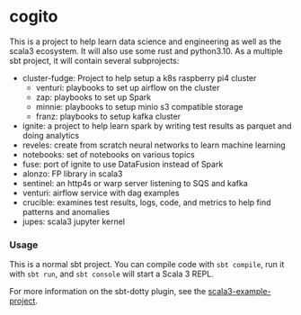 # cogito

This is a project to help learn data science and engineering as well as the scala3 ecosystem.  It will
also use some rust and python3.10.  As a multiple sbt project, it will contain several subprojects:

- cluster-fudge: Project to help setup a k8s raspberry pi4 cluster
    - venturi: playbooks to set up airflow on the cluster
    - zap: playbooks to set up Spark
    - minnie: playbooks to setup minio s3 compatible storage
    - franz: playbooks to setup kafka cluster
- ignite: a project to help learn spark by writing test results as parquet and doing analytics
- reveles: create from scratch neural networks to learn machine learning
- notebooks: set of notebooks on various topics
- fuse: port of ignite to use DataFusion instead of Spark
- alonzo: FP library in scala3
- sentinel: an http4s or warp server listening to SQS and kafka
- venturi: airflow service with dag examples
- crucible: examines test results, logs, code, and metrics to help find patterns and anomalies
- jupes: scala3 jupyter kernel

### Usage

This is a normal sbt project. You can compile code with `sbt compile`, run it with `sbt run`, and `sbt console` will start a Scala 3 REPL.

For more information on the sbt-dotty plugin, see the
[scala3-example-project](https://github.com/scala/scala3-example-project/blob/main/README.md).
